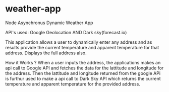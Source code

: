 # weather-app
Node Asynchronus Dynamic Weather App

API's used:
Google Geolocation AND Dark sky(forecast.io)

This application allows a user to dynamically enter any address and as results provide the current temperature and apparent temperature for that address. Displays the full address also.

How it Works ?
When a user inputs the address, the applications makes an api call to Google API and fetches the data for the lattitude and longitude for the address.
Then the lattitude and longitude returned from the google APi is furthur used to make a api call to Dark Sky API which returns the current temperature and apparent temperature for the provided address.
